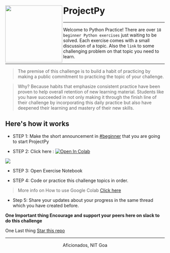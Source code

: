 # ProjectPy<img align="left" src="https://www.python.org/static/opengraph-icon-200x200.png" width="180px">


---

Welcome to Python Practice! There are over `18 beginner Python exercises` just waiting to be solved. Each exercise comes with a small discussion of a topic. Also the `link` to some challenging problem on that topic you need to learn.

---


> The premise of this challenge is to build a habit of practicing by making a public commitment to practicing the topic of your challenge.

> Why? Because habits that emphasize consistent practice have been proven to help overall retention of new learning material. Students like you have succeeded in not only making it through the finish line of their challenge by incorporating this daily practice but also have deepened their learning and mastery of their new skills.

## Here's how it works

- STEP 1: Make the short announcement in [#beginner](https://app.slack.com/client/TM8FYLLN8/CMD47FR0Q/details/members) that you are going to start ProjectPy

- STEP 2: Click here : [![Open In Colab](https://colab.research.google.com/assets/colab-badge.svg)](https://colab.research.google.com/github/NITG-Aficionados/ProjectPy/)


<img align="center" src="https://github.com/gargarchit/ProjectPy/blob/master/colab.png">

- STEP 3: Open Exercise Notebook

- STEP 4: Code or practice this challenge topics in order.

> More info on How to use Google Colab [Click here](https://colab.research.google.com/notebooks/welcome.ipynb)

- Step 5: Share your updates about your progress in the same thread which you have created before.

**One Important thing Encourage and support your peers here on slack to do this challenge**


One Last thing [Star this repo](https://github.com/NITG-Aficionados/ProjectPy)

----

<p align="center">
  Aficionados, NIT Goa
</p>

